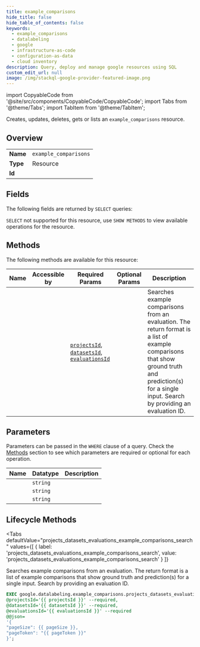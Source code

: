 ```yaml
--- 
title: example_comparisons
hide_title: false
hide_table_of_contents: false
keywords:
  - example_comparisons
  - datalabeling
  - google
  - infrastructure-as-code
  - configuration-as-data
  - cloud inventory
description: Query, deploy and manage google resources using SQL
custom_edit_url: null
image: /img/stackql-google-provider-featured-image.png
---
```


import CopyableCode from '@site/src/components/CopyableCode/CopyableCode';
import Tabs from '@theme/Tabs';
import TabItem from '@theme/TabItem';

Creates, updates, deletes, gets or lists an <code>example_comparisons</code> resource.

## Overview
<table><tbody>
<tr><td><b>Name</b></td><td><code>example_comparisons</code></td></tr>
<tr><td><b>Type</b></td><td>Resource</td></tr>
<tr><td><b>Id</b></td><td><CopyableCode code="google.datalabeling.example_comparisons" /></td></tr>
</tbody></table>

## Fields

The following fields are returned by `SELECT` queries:

`SELECT` not supported for this resource, use `SHOW METHODS` to view available operations for the resource.


## Methods

The following methods are available for this resource:

<table>
<thead>
    <tr>
    <th>Name</th>
    <th>Accessible by</th>
    <th>Required Params</th>
    <th>Optional Params</th>
    <th>Description</th>
    </tr>
</thead>
<tbody>
<tr>
    <td><a href="#projects_datasets_evaluations_example_comparisons_search"><CopyableCode code="projects_datasets_evaluations_example_comparisons_search" /></a></td>
    <td><CopyableCode code="exec" /></td>
    <td><a href="#parameter-projectsId"><code>projectsId</code></a>, <a href="#parameter-datasetsId"><code>datasetsId</code></a>, <a href="#parameter-evaluationsId"><code>evaluationsId</code></a></td>
    <td></td>
    <td>Searches example comparisons from an evaluation. The return format is a list of example comparisons that show ground truth and prediction(s) for a single input. Search by providing an evaluation ID.</td>
</tr>
</tbody>
</table>

## Parameters

Parameters can be passed in the `WHERE` clause of a query. Check the [Methods](#methods) section to see which parameters are required or optional for each operation.

<table>
<thead>
    <tr>
    <th>Name</th>
    <th>Datatype</th>
    <th>Description</th>
    </tr>
</thead>
<tbody>
<tr id="parameter-datasetsId">
    <td><CopyableCode code="datasetsId" /></td>
    <td><code>string</code></td>
    <td></td>
</tr>
<tr id="parameter-evaluationsId">
    <td><CopyableCode code="evaluationsId" /></td>
    <td><code>string</code></td>
    <td></td>
</tr>
<tr id="parameter-projectsId">
    <td><CopyableCode code="projectsId" /></td>
    <td><code>string</code></td>
    <td></td>
</tr>
</tbody>
</table>

## Lifecycle Methods

<Tabs
    defaultValue="projects_datasets_evaluations_example_comparisons_search"
    values={[
        { label: 'projects_datasets_evaluations_example_comparisons_search', value: 'projects_datasets_evaluations_example_comparisons_search' }
    ]}
>
<TabItem value="projects_datasets_evaluations_example_comparisons_search">

Searches example comparisons from an evaluation. The return format is a list of example comparisons that show ground truth and prediction(s) for a single input. Search by providing an evaluation ID.

```sql
EXEC google.datalabeling.example_comparisons.projects_datasets_evaluations_example_comparisons_search 
@projectsId='{{ projectsId }}' --required, 
@datasetsId='{{ datasetsId }}' --required, 
@evaluationsId='{{ evaluationsId }}' --required 
@@json=
'{
"pageSize": {{ pageSize }}, 
"pageToken": "{{ pageToken }}"
}';
```
</TabItem>
</Tabs>
